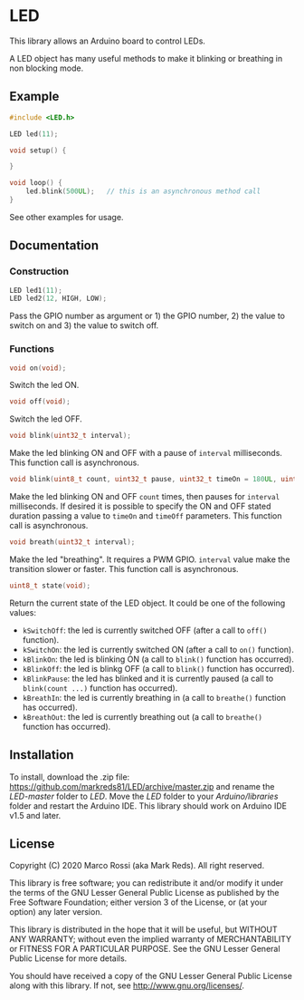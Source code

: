 # LED
This library allows an Arduino board to control LEDs.

A LED object has many useful methods to make it blinking or breathing in non blocking mode.

## Example

```c++
#include <LED.h>

LED led(11);

void setup() {

}

void loop() {
	led.blink(500UL);	// this is an asynchronous method call
}
```
See other examples for usage.

## Documentation

### Construction

```c++
LED led1(11);
LED led2(12, HIGH, LOW);
```
Pass the GPIO number as argument or 1) the GPIO number, 2) the value to switch on and 3) the value to switch off.

### Functions

```c++
void on(void);
```
Switch the led ON.

```c++
void off(void);
```
Switch the led OFF.

```c++
void blink(uint32_t interval);
```
Make the led blinking ON and OFF with a pause of `interval` milliseconds. This function call is asynchronous.

```c++
void blink(uint8_t count, uint32_t pause, uint32_t timeOn = 180UL, uint32_t timeOff = 120UL);
```
Make the led blinking ON and OFF `count` times, then pauses for `interval` milliseconds. If desired it is possible to specify the ON and OFF stated duration passing a value to `timeOn` and `timeOff` parameters. This function call is asynchronous.

```c++
void breath(uint32_t interval);
```
Make the led "breathing". It requires a PWM GPIO. `interval` value make the transition slower or faster. This function call is asynchronous.

```c++
uint8_t state(void);
```
Return the current state of the LED object. It could be one of the following values:
* `kSwitchOff`: the led is currently switched OFF (after a call to `off()` function).
* `kSwitchOn`: the led is currently switched ON (after a call to `on()` function).
* `kBlinkOn`: the led is blinking ON (a call to `blink()` function has occurred).
* `kBlinkOff`: the led is blinkg OFF (a call to `blink()` function has occurred).
* `kBlinkPause`: the led has blinked and it is currently paused (a call to `blink(count ...)` function has occurred).
* `kBreathIn`: the led is currently breathing in (a call to `breathe()` function has occurred).
* `kBreathOut`: the led is currently breathing out (a call to `breathe()` function has occurred).

## Installation

To install, download the .zip file: https://github.com/markreds81/LED/archive/master.zip and rename the *LED-master* folder to *LED*.  Move the *LED* folder to your *Arduino/libraries* folder and restart the Arduino IDE.  This library should work on Arduino IDE v1.5 and later.

## License

Copyright (C) 2020 Marco Rossi (aka Mark Reds).  All right reserved.

This library is free software; you can redistribute it and/or
modify it under the terms of the GNU Lesser General Public
License as published by the Free Software Foundation; either
version 3 of the License, or (at your option) any later version.

This library is distributed in the hope that it will be useful,
but WITHOUT ANY WARRANTY; without even the implied warranty of
MERCHANTABILITY or FITNESS FOR A PARTICULAR PURPOSE. See the GNU
Lesser General Public License for more details.

You should have received a copy of the GNU Lesser General Public
License along with this library. If not, see <http://www.gnu.org/licenses/>.
